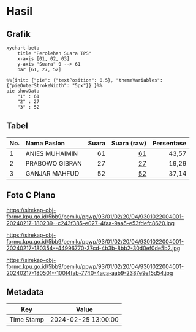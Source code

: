 # Hasil

## Grafik

```mermaid
xychart-beta
    title "Perolehan Suara TPS"
    x-axis [01, 02, 03]
    y-axis "Suara" 0 --> 61
    bar [61, 27, 52]
```

```mermaid
%%{init: {"pie": {"textPosition": 0.5}, "themeVariables": {"pieOuterStrokeWidth": "5px"}} }%%
pie showData
    "1" : 61
    "2" : 27
    "3" : 52
```

## Tabel

| No. | Nama Paslon    | Suara | Suara (raw) | Persentase |
|:--- |:-------------- | -----:| -----------:| ----------:|
| 1   | ANIES MUHAIMIN | 61    | [61][p-1]   | 43,57      |
| 2   | PRABOWO GIBRAN | 27    | [27][p-2]   | 19,29      |
| 3   | GANJAR MAHFUD  | 52    | [52][p-3]   | 37,14      |


[p-1]: https://github.com/gigit-pemilu/pemilu-2024-93-papua-selatan/blob/main/pilpres/hitung-suara/sub/93-papua-selatan/sub/01-merauke/sub/02-muting/sub/2004-kolam/sub/001-tps/sub/paslon-1.txt
[p-2]: https://github.com/gigit-pemilu/pemilu-2024-93-papua-selatan/blob/main/pilpres/hitung-suara/sub/93-papua-selatan/sub/01-merauke/sub/02-muting/sub/2004-kolam/sub/001-tps/sub/paslon-2.txt
[p-3]: https://github.com/gigit-pemilu/pemilu-2024-93-papua-selatan/blob/main/pilpres/hitung-suara/sub/93-papua-selatan/sub/01-merauke/sub/02-muting/sub/2004-kolam/sub/001-tps/sub/paslon-3.txt

## Foto C Plano

https://sirekap-obj-formc.kpu.go.id/5bb9/pemilu/ppwp/93/01/02/20/04/9301022004001-20240217-180239--c243f385-e027-4faa-9aa5-e53fdefc8620.jpg

https://sirekap-obj-formc.kpu.go.id/5bb9/pemilu/ppwp/93/01/02/20/04/9301022004001-20240217-180354--44996770-37cd-4b3b-8bb2-30d0ef0de5b2.jpg

https://sirekap-obj-formc.kpu.go.id/5bb9/pemilu/ppwp/93/01/02/20/04/9301022004001-20240217-180501--100f4fab-7740-4aca-aab9-2387e9ef5d54.jpg


## Metadata

| Key        | Value               |
| ---------- | ------------------- |
| Time Stamp | 2024-02-25 13:00:00 |



